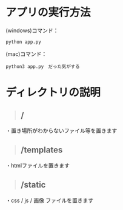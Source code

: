 # アプリの実行方法
(windows)コマンド：  

    python app.py  

(mac)コマンド：  

    python3 app.py　だった気がする  


# ディレクトリの説明
>## / 
・置き場所がわからないファイル等を置きます
　　
>## /templates 
・htmlファイルを置きます
　　
>## /static
・css / js / 画像 ファイルを置きます